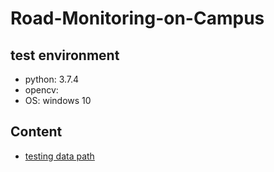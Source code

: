 # Road-Monitoring-on-Campus

## test environment
* python: 3.7.4 
* opencv:  
* OS: windows 10

## Content
* [testing data path](https://drive.google.com/drive/folders/1gXKVcYzDGQP5BTAbrRS2zgmgSfPT2AOk?usp=sharing)